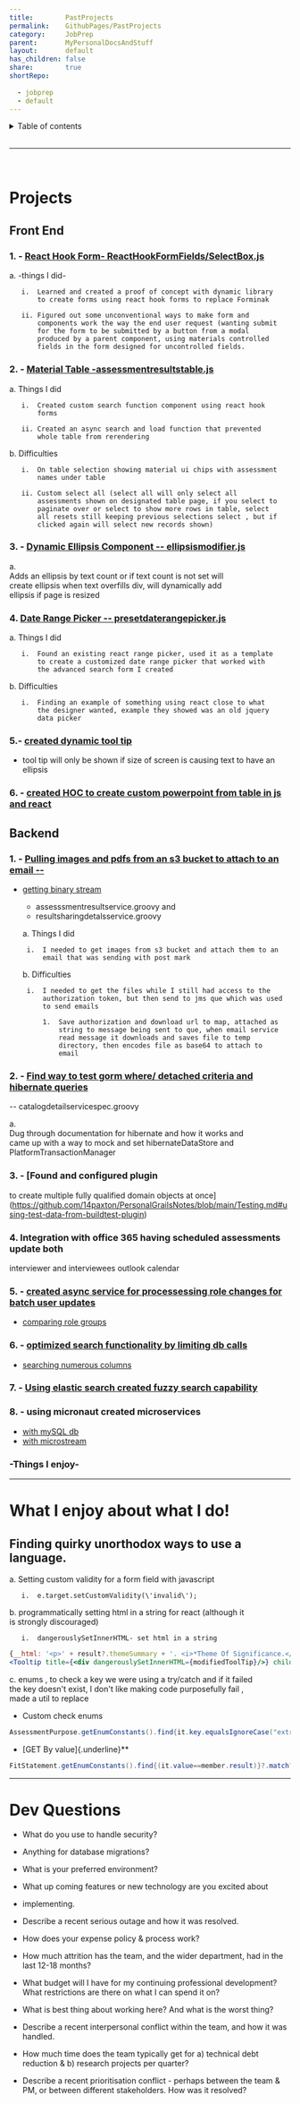 ```yaml
---  
title:        PastProjects    
permalink:    GithubPages/PastProjects    
category:     JobPrep    
parent:       MyPersonalDocsAndStuff    
layout:       default    
has_children: false    
share:        true    
shortRepo:    
    
  - jobprep    
  - default    
---  
```

  
<details markdown="block">                  
<summary>                  
Table of contents                  
</summary>                  
{: .text-delta }                  
1. TOC                  
{:toc}                  
</details>                  
  
<br/>                  
  
***                  
  
<br/>                  
  
# Projects  
  
## Front End  
  
### 1. - [React Hook Form- ReactHookFormFields/SelectBox.js](https://github.com/14paxton/ReactHookFormDynamicComponents)  
  
a. -things I did-  
  
       i.  Learned and created a proof of concept with dynamic library                
           to create forms using react hook forms to replace Forminak                
                
       ii. Figured out some unconventional ways to make form and                
           components work the way the end user request (wanting submit                
           for the form to be submitted by a button from a modal                
           produced by a parent component, using materials controlled                
           fields in the form designed for uncontrolled fields.                
  
### 2. - [Material Table -assessmentresultstable.js](https://github.com/14paxton/TableWithAsyncCall)  
  
a. Things I did  
  
       i.  Created custom search function component using react hook                
           forms                
                
       ii. Created an async search and load function that prevented                
           whole table from rerendering                
  
b. Difficulties  
  
       i.  On table selection showing material ui chips with assessment                
           names under table                
                
       ii. Custom select all (select all will only select all                
           assessments shown on designated table page, if you select to                
           paginate over or select to show more rows in table, select                
           all resets still keeping previous selections select , but if                
           clicked again will select new records shown)                
  
### 3. - [Dynamic Ellipsis Component -- ellipsismodifier.js](https://github.com/14paxton/DynamicEllipsis)  
  
a.            
Adds an ellipsis by text count or if text count is not set will                
create ellipsis when text overfills div, will dynamically add                
ellipsis if page is resized  
  
### 4. [Date Range Picker -- presetdaterangepicker.js](https://github.com/14paxton/DateRangePicker)  
  
a. Things I did  
  
       i.  Found an existing react range picker, used it as a template                
           to create a customized date range picker that worked with                
           the advanced search form I created                
  
b. Difficulties  
  
       i.  Finding an example of something using react close to what                
           the designer wanted, example they showed was an old jquery                
           data picker                
  
### 5.- [ created dynamic tool tip ](https://gist.github.com/14paxton/9c745874ec384add89c1908c73832594)  
  
- tool tip will only be shown if size of screen is causing text to have an ellipsis  
  
### 6. - [created HOC to create custom powerpoint from table in js and react](https://github.com/14paxton/TableToPowerPoint)  
  
## Backend  
  
### 1. - [Pulling images and pdfs from an s3 bucket to attach to an email --](https://gist.github.com/14paxton/1fa8f703b708b9488408c9217a83b3a9)  
  
- [getting binary stream](https://gist.github.com/14paxton/58da1e0c108fa527c5ec1a770eefa683)  
    - assesssmentresultservice.groovy and  
    - resultsharingdetalsservice.groovy  
  
  a. Things I did  
  
       i.  I needed to get images from s3 bucket and attach them to an                
           email that was sending with post mark                
  
  b. Difficulties  
  
       i.  I needed to get the files while I still had access to the                
           authorization token, but then send to jms que which was used                
           to send emails                
          
           1.  Save authorization and download url to map, attached as                
               string to message being sent to que, when email service                
               read message it downloads and saves file to temp                
               directory, then encodes file as base64 to attach to                
               email                
  
### 2. - [Find way to test gorm where/ detached criteria and hibernate queries](https://github.com/14paxton/PersonalGrailsNotes/blob/main/Testing.md#mocking-hibernate-used-to-test-methods-using-where-queriers--detached-criteria--criteria-builder)  
  
-- catalogdetailservicespec.groovy  
  
a.            
Dug through documentation for hibernate and how it works and                
came up with a way to mock and set hibernateDataStore and                
PlatformTransactionManager  
  
### 3. - [Found and configured plugin  
  
to create multiple fully qualified domain objects at once](https://github.com/14paxton/PersonalGrailsNotes/blob/main/Testing.md#using-test-data-from-buildtest-plugin)  
  
### 4. Integration with office 365 having scheduled assessments update both  
  
interviewer and interviewees outlook calendar  
  
### 5. - [created async service for processessing role changes for batch user updates](https://gist.github.com/14paxton/ef4f6e91fa7fa44015c41f26a1caf3ae)  
  
- [comparing role groups](https://gist.github.com/14paxton/b7ff93091f4db71beffb0a37140fa0f2)  
  
### 6. - [optimized search functionality by limiting db calls](https://gist.github.com/14paxton/b5a8d600dc4066010b4067bd8968f613)  
  
- [searching numerous columns](https://gist.github.com/14paxton/e72c14086f5d9a6a0c58dc8463b93561)  
  
### 7. - [Using elastic search created fuzzy search capability](https://github.com/14paxton/PersonalGrailsNotes/blob/main/ElasticSearch.md)  
  
### 8. - using micronaut created microservices  
  
- [with mySQL db](https://github.com/14paxton/micronaut_mysql_hibernate)  
- [with microstream](https://github.com/14paxton/micronaut_microstream)  
  
### -Things I enjoy-  
  
                
---        
  
# What I enjoy about what I do!  
  
## Finding quirky unorthodox ways to use a language.  
  
a. Setting custom validity for a form field with javascript  
  
       i.  e.target.setCustomValidity(\'invalid\');                
  
b. programmatically setting html in a string for react (although it                
is strongly discouraged)  
  
       i.  dangerouslySetInnerHTML- set html in a string                
  
```jsx                
{__html: '<p>' + result?.themeSummary + '. <i>*Theme Of Significance.</i></p>'}    
<Tooltip title={<div dangerouslySetInnerHTML={modifiedToolTip}/>} childrenDisplayStyle="inline">                
```                
  
c. enums , to check a key we were using a try/catch and if it failed                
the key doesn't exist, I don't like making code purposefully fail ,                
made a util to replace  
  
- Custom check enums  
  
```java                
AssessmentPurpose.getEnumConstants().find{it.key.equalsIgnoreCase("extrn")}?.value                
```                
  
- [GET By value]{.underline}**  
  
```java                
FitStatement.getEnumConstants().find{(it.value==member.result)}?.match?:member.result                
```                
  
                
---        
  
# Dev Questions  
  
- What do you use to handle security?  
  
- Anything for database migrations?  
  
- What is your preferred environment?  
  
- What up coming features or new technology are you excited about  
  
- implementing.  
  
- Describe a recent serious outage and how it was resolved.  
  
- How does your expense policy & process work?  
  
- How much attrition has the team, and the wider department, had in the last 12-18 months?  
  
- What budget will I have for my continuing professional development? What restrictions are there on what I can spend it on?  
  
- What is best thing about working here? And what is the worst thing?  
  
- Describe a recent interpersonal conflict within the team, and how it was handled.  
  
- How much time does the team typically get for a) technical debt reduction & b) research projects per quarter?  
  
- Describe a recent prioritisation conflict - perhaps between the team & PM, or between different stakeholders. How was it resolved?    